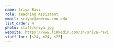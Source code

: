 ```yaml
---
name: Sriya Ravi
role: Teaching Assistant
email: sriyar@andrew.cmu.edu
list_order: 4
photo: staff/sriya.jpg
website: https://www.linkedin.com/in/sriya-ravi
staff_for: [s24, m24, s25]
---
```

